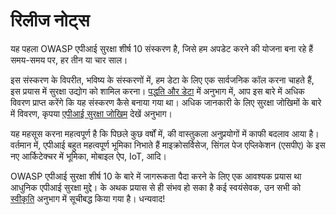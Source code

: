 रिलीज नोट्स
=============

यह पहला OWASP एपीआई सुरक्षा शीर्ष 10 संस्करण है, जिसे हम अपडेट करने की योजना बना रहे हैं
समय-समय पर, हर तीन या चार साल।

इस संस्करण के विपरीत, भविष्य के संस्करणों में, हम डेटा के लिए एक सार्वजनिक कॉल करना चाहते हैं,
इस प्रयास में सुरक्षा उद्योग को शामिल करना। [पद्धति और डेटा][1] में 
अनुभाग में, आप इस बारे में अधिक विवरण प्राप्त करेंगे कि यह संस्करण कैसे बनाया गया था। अधिक जानकारी के लिए
सुरक्षा जोखिमों के बारे में विवरण, कृपया [एपीआई सुरक्षा जोखिम][2] देखें
अनुभाग।

यह महसूस करना महत्वपूर्ण है कि पिछले कुछ वर्षों में, की वास्तुकला
अनुप्रयोगों में काफी बदलाव आया है। वर्तमान में, एपीआई बहुत महत्वपूर्ण भूमिका निभाते हैं
माइक्रोसर्विसेज, सिंगल पेज एप्लिकेशन (एसपीए) के इस नए आर्किटेक्चर में भूमिका,
मोबाइल ऐप, IoT, आदि।

OWASP एपीआई सुरक्षा शीर्ष 10 के बारे में जागरूकता पैदा करने के लिए एक आवश्यक प्रयास था
आधुनिक एपीआई सुरक्षा मुद्दे। के अथक प्रयास से ही संभव हो सका है
कई स्वयंसेवक, उन सभी को [स्वीकृति][3] अनुभाग में सूचीबद्ध किया गया है।
धन्यवाद!

[1]: ./0xd0-about-data.md
[2]: ./0x10-api-security-risks.md
[3]: ./0xd1-acknowledgments.md
